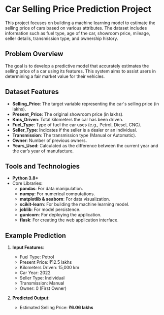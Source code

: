 # Car Selling Price Prediction Project

This project focuses on building a machine learning model to estimate the selling price of cars based on various attributes. The dataset includes information such as fuel type, age of the car, showroom price, mileage, seller details, transmission type, and ownership history.

## Problem Overview

The goal is to develop a predictive model that accurately estimates the selling price of a car using its features. This system aims to assist users in determining a fair market value for their vehicles.

## Dataset Features

- **Selling_Price**: The target variable representing the car's selling price (in lakhs).
- **Present_Price**: The original showroom price (in lakhs).
- **Kms_Driven**: Total kilometers the car has been driven.
- **Fuel_Type**: Type of fuel the car uses (e.g., Petrol, Diesel, CNG).
- **Seller_Type**: Indicates if the seller is a dealer or an individual.
- **Transmission**: The transmission type (Manual or Automatic).
- **Owner**: Number of previous owners.
- **Years_Used**: Calculated as the difference between the current year and the car’s year of manufacture.

## Tools and Technologies

- **Python 3.8+**
- Core Libraries:
  - **pandas**: For data manipulation.
  - **numpy**: For numerical computations.
  - **matplotlib & seaborn**: For data visualization.
  - **scikit-learn**: For building the machine learning model.
  - **joblib**: For model persistence.
  - **gunicorn**: For deploying the application.
  - **flask**: For creating the web application interface.

## Example Prediction

1. **Input Features**:

   - Fuel Type: Petrol
   - Present Price: ₹12.5 lakhs
   - Kilometers Driven: 15,000 km
   - Car Year: 2022
   - Seller Type: Individual
   - Transmission: Manual
   - Owner: 0 (First Owner)

2. **Predicted Output**:
   - Estimated Selling Price: **₹6.06 lakhs**
